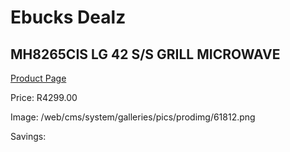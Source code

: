 
# Ebucks Dealz
## MH8265CIS LG 42 S/S GRILL MICROWAVE
[Product Page](https://www.ebucks.com/web/shop/productSelected.do?prodId=1059182040&catId=704989856)

Price: R4299.00

Image: /web/cms/system/galleries/pics/prodimg/61812.png

Savings: 


	